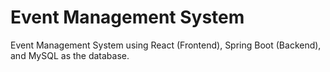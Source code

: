 <h1>Event Management System</h1>
<p>Event Management System using React (Frontend), Spring Boot (Backend), and MySQL as the database.</p>
